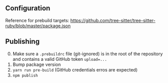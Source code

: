 ## Configuration
Reference for prebuild targets: https://github.com/tree-sitter/tree-sitter-ruby/blob/master/package.json

## Publishing
0. Make sure a `.prebuildrc` file (git-ignored) is in the root of the repository and contains a valid GitHub token `upload=...`
1. Bump package version
2. `yarn run pre-build` (GitHub credentials erros are expected)
3. `npm publish`

